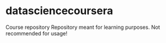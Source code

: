 # datasciencecoursera
Course repository
Repository meant for learning purposes. Not recommended for usage!
